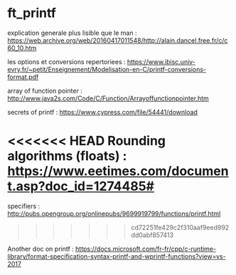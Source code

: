 # ft_printf
explication generale plus lisible que le man :
https://web.archive.org/web/20160417011548/http://alain.dancel.free.fr/c/c60_10.htm

les options et conversions repertoriees :
https://www.ibisc.univ-evry.fr/~petit/Enseignement/Modelisation-en-C/printf-conversions-format.pdf

array of function pointer : http://www.java2s.com/Code/C/Function/Arrayoffunctionpointer.htm

secrets of printf : https://www.cypress.com/file/54441/download

<<<<<<< HEAD
Rounding algorithms (floats) : https://www.eetimes.com/document.asp?doc_id=1274485#
=======
specifiers : http://pubs.opengroup.org/onlinepubs/9699919799/functions/printf.html
>>>>>>> cd72251fe429c2f310aaf9eed992dd0abf857413

Another doc on printf : https://docs.microsoft.com/fr-fr/cpp/c-runtime-library/format-specification-syntax-printf-and-wprintf-functions?view=vs-2017
